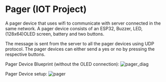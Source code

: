 # Pager (IOT Project)
A pager device that uses wifi to communicate with server connected in the same network. A pager device consists of an ESP32, Buzzer, LED, (128x64)OLED screen, battery and two buttons.

The message is sent from the server to all the pager devices using UDP protocol. The pager devices can either send a yes or no by pressing the respective buttons.

Pager Device Blueprint (without the OLED connection):
![pager_diag](https://user-images.githubusercontent.com/73333888/221413632-6421c411-5cfc-4ef8-9eb2-f39dc628fa48.png)

Pager Device setup:
![pager](https://user-images.githubusercontent.com/73333888/221413647-ee68529d-ca3b-41ed-a8ba-7e1bf8907687.jpg)



